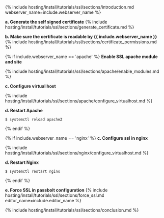 {% include hosting/install/tutorials/ssl/sections/introduction.md 
    webserver_name=include.webserver_name
    %}

**a. Generate the self signed certificate**
{% include hosting/install/tutorials/ssl/sections/generate_certificate.md %}

**b. Make sure the certificate is readable by {{ include.webserver_name }}**
{% include hosting/install/tutorials/ssl/sections/certificate_permissions.md %}

{% if include.webserver_name == 'apache' %}
**Enable SSL apache module and site**

{% include hosting/install/tutorials/ssl/sections/apache/enable_modules.md %}

**c. Configure virtual host**

{% include hosting/install/tutorials/ssl/sections/apache/configure_virtualhost.md %}

**d. Restart Apache**

```shell
$ systemctl reload apache2
```
{% endif %}

{% if include.webserver_name == 'nginx' %}
**c. Configure ssl in nginx**

{% include hosting/install/tutorials/ssl/sections/nginx/configure_virtualhost.md %}

**d. Restart Nginx**

```shell
$ systemctl restart nginx
```

{% endif %}


**e. Force SSL in passbolt configuration**
{% include hosting/install/tutorials/ssl/sections/force_ssl.md 
    editor_name=include.editor_name
%}
 
{% include hosting/install/tutorials/ssl/sections/conclusion.md %}

